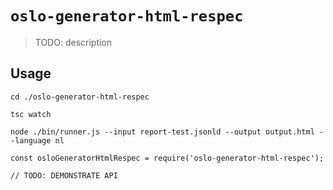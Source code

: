 # `oslo-generator-html-respec`

> TODO: description

## Usage

`cd ./oslo-generator-html-respec`

`tsc watch`

`node ./bin/runner.js --input report-test.jsonld --output output.html --language nl`




```
const osloGeneratorHtmlRespec = require('oslo-generator-html-respec');

// TODO: DEMONSTRATE API
```
